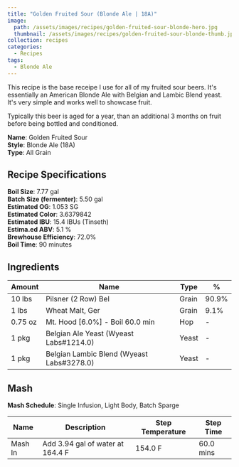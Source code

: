 ```yaml
---
title: "Golden Fruited Sour (Blonde Ale | 18A)"
image:
  path: /assets/images/recipes/golden-fruited-sour-blonde-hero.jpg
  thumbnail: /assets/images/recipes/golden-fruited-sour-blonde-thumb.jpg
collection: recipes
categories:
  - Recipes
tags:
  - Blonde Ale
---
```


This recipe is the base receipe I use for all of my fruited sour beers. It's essentially
an American Blonde Ale with Belgian and Lambic Blend yeast. It's very simple and works
well to showcase fruit.

Typically this beer is aged for a year, than an additional 3 months on fruit before
being bottled and conditioned.

**Name**: Golden Fruited Sour<br />
**Style**: Blonde Ale (18A)<br />
**Type**: All Grain

## Recipe Specifications

**Boil Size**: 7.77 gal<br />
**Batch Size (fermenter)**: 5.50 gal<br />
**Estimated OG**: 1.053 SG<br />
**Estimated Color**: 3.6379842<br />
**Estimated IBU**: 15.4 IBUs (Tinseth)<br />
**Estima.ed ABV**: 5.1 %<br />
**Brewhouse Efficiency**: 72.0%<br />
**Boil Time**: 90 minutes<br />

## Ingredients

| Amount  | Name                                      | Type  | %     |
| ------- | ----------------------------------------- | ----- | ----- |
| 10 lbs  | Pilsner (2 Row) Bel                       | Grain | 90.9% |
| 1 lbs   | Wheat Malt, Ger                           | Grain | 9.1%  |
| 0.75 oz | Mt. Hood [6.0%] - Boil 60.0 min           | Hop   | -     |
| 1 pkg   | Belgian Ale Yeast (Wyeast Labs#1214.0)    | Yeast | -     |
| 1 pkg   | Belgian Lambic Blend (Wyeast Labs#3278.0) | Yeast | -     |

## Mash

**Mash Schedule**: Single Infusion, Light Body, Batch Sparge

| Name    | Description                      | Step Temperature | Step Time |
| ------- | -------------------------------- | ---------------- | --------- |
| Mash In | Add 3.94 gal of water at 164.4 F | 154.0 F          | 60.0 mins |
